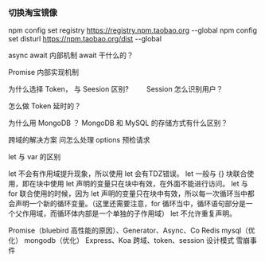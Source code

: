 ### 切换淘宝镜像
npm config set registry https://registry.npm.taobao.org --global
npm config set disturl https://npm.taobao.org/dist --global

async await 内部机制 await 干什么的？

Promise 内部实现机制

为什么选择 Token， 与 Seesion 区别?
　　
Session 怎么识别用户？

怎么做 Token 延时的？

为什么用 MongoDB ？ MongoDB 和 MySQL 的存储方式有什么区别？

跨域的解决方案
问怎么处理 options 预检请求

let 与 var 的区别

let 不会有作用域提升现象，所以使用 let 会有TDZ错误。
let 一般与 {} 块联合使用，即在块中使用 let 声明的变量只在块中有效，在外面不能进行访问。
let 与 for 联合使用的时候，因为 let 声明的变量只在块中有效，所以每一次循环当中都会声明一个新的循环变量。（这里还需要注意，for 循环当中，循环语句部分是一个父作用域，而循环体内部是一个单独的子作用域）
let 不允许重复声明。

Promise（bluebird 高性能的原因）、Generator、Async、Co
Redis
mysql（优化）
mongodb（优化）
Express、Koa
跨域、token、session
设计模式
雪崩事件

